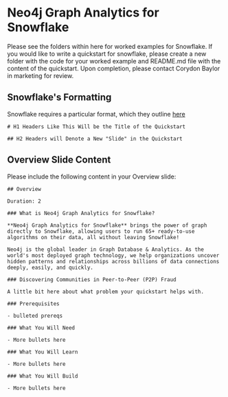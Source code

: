 # Neo4j Graph Analytics for Snowflake

Please see the folders within here for worked examples for Snowflake. If you would like to write a quickstart for snowflake, please create a new folder with the code for your worked example and README.md file with the content of the quickstart. Upon completion, please contact Corydon Baylor in marketing for review.

## Snowflake's Formatting
Snowflake requires a particular format, which they outline [here](https://github.com/Snowflake-Labs/sfquickstarts) 

```
# H1 Headers Like This Will be the Title of the Quickstart

## H2 Headers will Denote a New "Slide" in the Quickstart
```
## Overview Slide Content
Please include the following content in your Overview slide:

```
## Overview

Duration: 2

### What is Neo4j Graph Analytics for Snowflake?

**Neo4j Graph Analytics for Snowflake** brings the power of graph directly to Snowflake, allowing users to run 65+ ready-to-use algorithms on their data, all without leaving Snowflake!

Neo4j is the global leader in Graph Database & Analytics. As the world's most deployed graph technology, we help organizations uncover hidden patterns and relationships across billions of data connections deeply, easily, and quickly. 

### Discovering Communities in Peer-to-Peer (P2P) Fraud

A little bit here about what problem your quickstart helps with.

### Prerequisites

- bulleted prereqs

### What You Will Need

- More bullets here

### What You Will Learn

- More bullets here

### What You Will Build

- More bullets here
```


